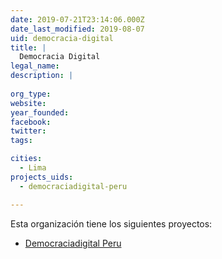 ```yaml
---
date: 2019-07-21T23:14:06.000Z
date_last_modified: 2019-08-07
uid: democracia-digital
title: |
  Democracia Digital
legal_name: 
description: |
  
org_type: 
website: 
year_founded: 
facebook: 
twitter: 
tags:

cities: 
  - Lima
projects_uids:
  - democraciadigital-peru

---
```


Esta organización tiene los siguientes proyectos:

- [Democraciadigital Peru](/proyectos/democraciadigital-peru)
